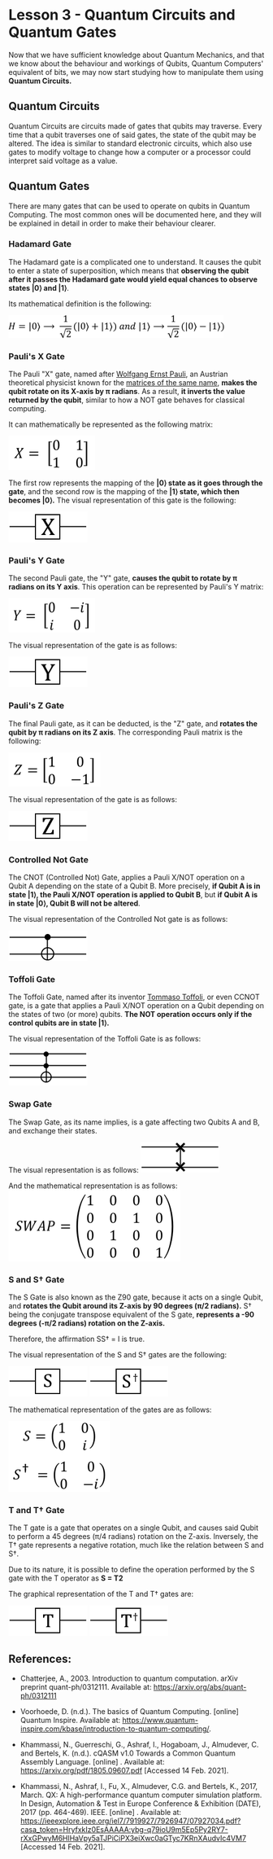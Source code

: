 <h1 class="centered">Lesson 3 - Quantum Circuits and Quantum Gates</h1>

Now that we have sufficient knowledge about Quantum Mechanics, and that we know about the behaviour and workings of
Qubits, Quantum Computers' equivalent of bits, we may now start studying how to manipulate them using **Quantum Circuits.**

## Quantum Circuits

Quantum Circuits are circuits made of gates that qubits may traverse. Every time that a qubit traverses one of said
gates, the state of the qubit may be altered. The idea is similar to standard electronic circuits, which also
use gates to modify voltage to change how a computer or a processor could interpret said voltage as a value.

## Quantum Gates

There are many gates that can be used to operate on qubits in Quantum Computing. The most common ones will be
documented here, and they will be explained in detail in order to make their behaviour clearer.

<h3 class="h3-subheader">Hadamard Gate</h3>

The Hadamard gate is a complicated one to understand. It causes the qubit to enter a state of superposition, 
which means that **observing the qubit after it passes the Hadamard gate would yield equal chances to observe states |0⟩ and |1⟩**.

Its mathematical definition is the following:

<img class="img-block centered" src="img/lesson03/hadamard-math.png">

<h3 class="h3-subheader">Pauli's X Gate</h3>

The Pauli "X" gate, named after [Wolfgang Ernst Pauli][w-pauli], an Austrian theoretical physicist known for the [matrices of the same name][pauli-matrices], **makes the qubit rotate on its X-axis by π radians**. As a result, **it inverts the value returned by the qubit**, similar to how a NOT gate behaves for classical computing.

It can mathematically be represented as the following matrix:

<img class="img-block centered" src="img/lesson03/pauli-x.png">

The first row represents the mapping of the **|0⟩ state as it goes through the gate**, and the second row is
the mapping of the **|1⟩ state, which then becomes |0⟩.** The visual representation of this gate is the following:

<img class="img-block centered" src="img/lesson03/pauli-x-gate.png">

<h3 class="h3-subheader">Pauli's Y Gate</h3>

The second Pauli gate, the "Y" gate, **causes the qubit to rotate by π radians on its Y axis**. This operation can be represented by Pauli's Y matrix:

<img class="img-block centered" src="img/lesson03/pauli-y.png">

The visual representation of the gate is as follows:

<img class="img-block centered" src="img/lesson03/pauli-y-gate.png">

<h3 class="h3-subheader">Pauli's Z Gate</h3>

The final Pauli gate, as it can be deducted, is the "Z" gate, and **rotates the qubit by π radians on its Z axis**. The corresponding Pauli matrix is the following:

<img class="img-block centered" src="img/lesson03/pauli-z.png">

The visual representation of the gate is as follows:

<img class="img-block centered" src="img/lesson03/pauli-z-gate.png">

<h3 class="h3-subheader">Controlled Not Gate</h3>

The CNOT (Controlled Not) Gate, applies a Pauli X/NOT operation on a Qubit A depending on the state of a Qubit B.
More precisely, **if Qubit A is in state |1⟩, the Pauli X/NOT operation is applied to Qubit B**,
but **if Qubit A is in state |0⟩, Qubit B will not be altered**.

<!-- TODO: Add a mathematical description of Controlled Not Gate -->

The visual representation of the Controlled Not gate is as follows:

<img class="img-block centered" src="img/lesson03/cnot-gate.png">

<h3 class="h3-subheader">Toffoli Gate</h3>

The Toffoli Gate, named after its inventor [Tommaso Toffoli][toffoli-page], or even CCNOT gate, is a gate that applies a Pauli X/NOT operation on a Qubit depending on the states of two (or more) qubits. **The NOT operation occurs only if the control qubits are in state |1⟩.**

The visual representation of the Toffoli Gate is as follows:

<img class="img-block centered" src="img/lesson03/toffoli-gate.png">

<h3 class="h3-subheader">Swap Gate</h3>

The Swap Gate, as its name implies, is a gate affecting two Qubits A and B, and exchange their states.

The visual representation is as follows:
<img class="img-block centered" src="img/lesson03/swap-gate.png">

And the mathematical representation is as follows:
<img class="img-block centered" src="img/lesson03/swap-math.png">

<h3 class="h3-subheader">S and S<span class="math-formula math-exponent">†</span> Gate</h3>

The S Gate is also known as the Z90 gate, because it acts on a single Qubit, and **rotates the Qubit around its Z-axis by 90 degrees (π/2 radians).** S<span class="math-formula math-exponent">†</span> being the conjugate transpose equivalent of the S gate, **represents a -90 degrees (-π/2 radians) rotation on the Z-axis.**

Therefore, the affirmation <span class="math-formula">SS<span class="math-formula math-exponent">†</span> = I</span> is true.

The visual representation of the S and S<span class="math-formula math-exponent">†</span> gates are the following:

<img class="img-block centered" src="img/lesson03/s-gate.png">
<img class="img-block centered" src="img/lesson03/s-dagger-gate.png">

The mathematical representation of the gates are as follows:

<img class="img-block centered" src="img/lesson03/s-gate-math.png">

<h3 class="h3-subheader">T and T<span class="math-formula math-exponent">†</span> Gate</h3>

The T gate is a gate that operates on a single Qubit, and causes said Qubit to perform a 45 degrees (π/4 radians) rotation on the Z-axis. Inversely, the T<span class="math-formula math-exponent">†</span> gate represents a negative rotation, much like the relation between S and S<span class="math-formula math-exponent">†</span>.

Due to its nature, it is possible to define the operation performed by the S gate with the T operator as **S = T<span class="math-formula math-exponent">2</span>**

The graphical representation of the T and T<span class="math-formula math-exponent">†</span> gates are:

<img class="img-block centered" src="img/lesson03/t-gate.png">
<img class="img-block centered" src="img/lesson03/t-dagger-gate.png">

## References:

- Chatterjee, A., 2003. Introduction to quantum computation. arXiv preprint quant-ph/0312111. Available at: https://arxiv.org/abs/quant-ph/0312111

- Voorhoede, D. (n.d.). The basics of Quantum Computing. \[online\] Quantum Inspire. Available at: https://www.quantum-inspire.com/kbase/introduction-to-quantum-computing/.

- Khammassi, N., Guerreschi, G., Ashraf, I., Hogaboam, J., Almudever, C. and Bertels, K. (n.d.). cQASM v1.0 Towards a Common Quantum Assembly Language. \[online\] . Available at: https://arxiv.org/pdf/1805.09607.pdf [Accessed 14 Feb. 2021].

- Khammassi, N., Ashraf, I., Fu, X., Almudever, C.G. and Bertels, K., 2017, March. QX: A high-performance quantum computer simulation platform. In Design, Automation & Test in Europe Conference & Exhibition (DATE), 2017 (pp. 464-469). IEEE. \[online\] . Available at: https://ieeexplore.ieee.org/iel7/7919927/7926947/07927034.pdf?casa_token=HryfxkIz0EsAAAAA:ybg-q79ioU9m5Ep5Py2RY7-rXxGPwyM6HlHaVpy5aTJPiCiPX3eiXwc0aGTyc7KRnXAudvIc4VM7 [Accessed 14 Feb. 2021].

[w-pauli]: https://en.wikipedia.org/wiki/Wolfgang_Pauli
[pauli-matrices]: https://en.wikipedia.org/wiki/Pauli_matrices
[toffoli-page]: https://en.wikipedia.org/wiki/Tommaso_Toffoli